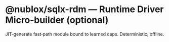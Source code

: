 # @nublox/sqlx-rdm — Runtime Driver Micro‑builder (optional)

JIT‑generate fast‑path module bound to learned caps. Deterministic, offline.
